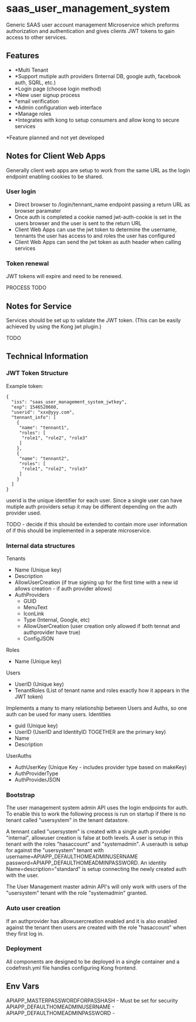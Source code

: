 # saas_user_management_system
Generic SAAS user account management Microservice which preforms authorization and authentication and gives clients JWT tokens to gain access to other services.

## Features

 - *Multi Tenant
 - *Support mutiple auth providers (Internal DB, google auth, facebook auth, SQRL, etc.)
 - *Login page (choose login method)
 - *New user signup process
 - *email verification
 - *Admin configuration web interface
 - *Manage roles
 - *Integrates with kong to setup consumers and allow kong to secure services
 
 *Feature planned and not yet developed

## Notes for Client Web Apps

Generally client web apps are setup to work from the same URL as the login endpoint enabling cookies to be shared.

### User login

 - Direct browser to /login/tennant_name endpoint passing a return URL as browser paramater
 - Once auth is completed a cookie named jwt-auth-cookie is set in the users browser and the user is sent to the return URL
 - Client Web Apps can use the jwt token to determine the username, tennants the user has access to and roles the user has configured
 - Client Web Apps can send the jwt token as auth header when calling services 
 
### Token renewal

JWT tokens will expire and need to be renewed.

PROCESS TODO


## Notes for Service

Services should be set up to validate the JWT token. (This can be easily achieved by using the Kong jwt plugin.)

TODO


## Technical Information

### JWT Token Structure

Example token:
```
{
  "iss": "saas_user_management_system_jwtkey",
  "exp": 1546520660,
  "userid": "xxx@yyy.com",
  "tennant_info": [
    {
     "name": "tennant1",
     "roles": [
      "role1", "role2", "role3"
     ]
    },
    {
     "name": "tennant2",
     "roles": [
      "role1", "role2", "role3"
     ]
    }
  ]
}
```

userid is the unique identifier for each user. Since a single user can have mutiple auth providers setup it may be different depending on the auth provider used.

TODO - decide if this should be extended to contain more user information of if this should be implemented in a seperate microservice.


### Internal data structures

Tenants
 - Name (Unique key)
 - Description
 - AllowUserCreation (if true signing up for the first time with a new id allows creation - if auth provider allows)
 - AuthProviders
   - GUID
   - MenuText
   - IconLink
   - Type (Internal, Google, etc)
   - AllowUserCreation (user creation only allowed if both tennat and authprovider have true)
   - ConfigJSON

Roles
 - Name (Unique key)

Users
 - UserID (Unique key)
 - TenantRoles (List of tenant name and roles exactly how it appears in the JWT token)

Implements a many to many relationship between Users and Auths, so one auth can be used for many users.
Identities
 - guid (Unique key)
 - UserID (UserID and IdentityID TOGETHER are the primary key)
 - Name
 - Description



UserAuths
 - AuthUserKey (Unique Key - includes provider type based on makeKey)
 - AuthProviderType
 - AuthProviderJSON

### Bootstrap

The user management system admin API uses the login endpoints for auth. To enable this to work the following process is run on startup if there is no tenant called "usersystem" in the tenant datastore.

A tennant called "usersystem" is created with a single auth provider "internal", allowuser creation is false at both levels.
A user is setup in this tenant with the roles "hasaccount" and "systemadmin". 
A userauth is setup for against the "usersystem" tenant with username=APIAPP_DEFAULTHOMEADMINUSERNAME password=APIAPP_DEFAULTHOMEADMINPASSWORD.
An identity Name=description="standard" is setup connecting the newly created auth with the user.

The User Management master admin API's will only work with users of the "usersystem" tenant with the role "systemadmin" granted.

### Auto user creation

If an authprovider has allowusercreation enabled and it is also enabled against the tenant then users are created with the role "hasaccount" when they first log in.

### Deployment

All components are designed to be deployed in a single container and a codefresh.yml file handles configuring Kong frontend.


## Env Vars

APIAPP_MASTERPASSWORDFORPASSHASH - Must be set for security
APIAPP_DEFAULTHOMEADMINUSERNAME -
APIAPP_DEFAULTHOMEADMINPASSWORD  -